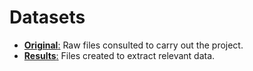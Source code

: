 # Datasets
- [**Original**:](./Datasets_original/) Raw files consulted to carry out the project.
- [**Results**:](./Datasets_results/) Files created to extract relevant data.